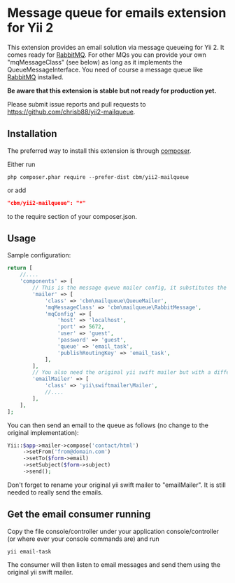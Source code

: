 Message queue for emails extension for Yii 2
============================================

This extension provides an email solution via message queueing for Yii 2.
It comes ready for [RabbitMQ](https://www.rabbitmq.com/). For other MQs you can provide your own "mqMessageClass" (see below) as long as it implements the QueueMessageInterface.
You need of course a message queue like [RabbitMQ](https://www.rabbitmq.com/) installed.

**Be aware that this extension is stable but not ready for production yet.**

Please submit issue reports and pull requests to <https://github.com/chrisb88/yii2-mailqueue>.

Installation
------------

The preferred way to install this extension is through [composer](http://getcomposer.org/download/).

Either run

```
php composer.phar require --prefer-dist cbm/yii2-mailqueue
```

or add

```json
"cbm/yii2-mailqueue": "*"
```

to the require section of your composer.json.

Usage
-----

Sample configuration:

```php
return [
    //....
    'components' => [
        // This is the message queue mailer config, it substitutes the original mailer config
        'mailer' => [
            'class' => 'cbm\mailqueue\QueueMailer',
            'mqMessageClass' => 'cbm\mailqueue\RabbitMessage',
            'mqConfig' => [
                'host' => 'localhost',
                'port' => 5672,
                'user' => 'guest',
                'password' => 'guest',
                'queue' => 'email_task',
                'publishRoutingKey' => 'email_task',
            ],
        ],
        // You also need the original yii swift mailer but with a different name
        'emailMailer' => [
            'class' => 'yii\swiftmailer\Mailer',
            //....
        ],
    ],
];
```

You can then send an email to the queue as follows (no change to the original implementation):

```php
Yii::$app->mailer->compose('contact/html')
     ->setFrom('from@domain.com')
     ->setTo($form->email)
     ->setSubject($form->subject)
     ->send();
```

Don't forget to rename your original yii swift mailer to "emailMailer". It is still needed to really send the emails.

Get the email consumer running
------------------------

Copy the file console/controller under your application console/controller (or where ever your console commands are) and run

```
yii email-task
```

The consumer will then listen to email messages and send them using the original yii swift mailer.


